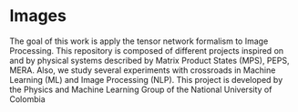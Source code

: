 # Images

The goal of this work is apply the tensor network formalism to Image Processing. 
This repository is composed of different projects inspired on and by physical systems described by Matrix Product States (MPS), PEPS, MERA.
Also, we study several experiments with crossroads in Machine Learning (ML) and Image Processing (NLP). 
This project is developed by the Physics and Machine Learning Group of the National University of Colombia
